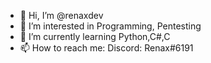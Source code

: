 - 👋 Hi, I’m @renaxdev
- 👀 I’m interested in Programming, Pentesting
- 🌱 I’m currently learning Python,C#,C 
- 📫 How to reach me: Discord: Renax#6191


